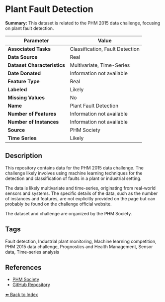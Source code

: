 # Plant Fault Detection

**Summary:** This dataset is related to the PHM 2015 data challenge, focusing on plant fault detection.

| Parameter | Value |
| --- | --- |
| **Associated Tasks** | Classification, Fault Detection |
| **Data Source** | Real |
| **Dataset Characteristics** | Multivariate, Time-Series |
| **Date Donated** | Information not available |
| **Feature Type** | Real |
| **Labeled** | Likely |
| **Missing Values** | No |
| **Name** | Plant Fault Detection |
| **Number of Features** | Information not available |
| **Number of Instances** | Information not available |
| **Source** | PHM Society |
| **Time Series** | Likely |

## Description

This repository contains data for the PHM 2015 data challenge. The challenge likely involves using machine learning techniques for the detection and classification of faults in a plant or industrial setting.

The data is likely multivariate and time-series, originating from real-world sensors and systems. The specific details of the data, such as the number of instances and features, are not explicitly provided on the page but can probably be found on the challenge official website.

The dataset and challenge are organized by the PHM Society.

## Tags

Fault detection, Industrial plant monitoring, Machine learning competition, PHM 2015 data challenge, Prognostics and Health Management, Sensor data, Time-series analysis

## References

- [PHM Society](https://www.phmsociety.org/events/conference/phm/15/data-challenge)
- [GitHub Repository](https://github.com/robot007/PHM15)

[⬅️ Back to Index](../README.md)

